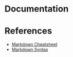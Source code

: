 # Documentation

# References

* [Markdown Cheatsheet](http://commonmark.org/help/)
* [Markdown Syntax](https://daringfireball.net/projects/markdown/syntax)
